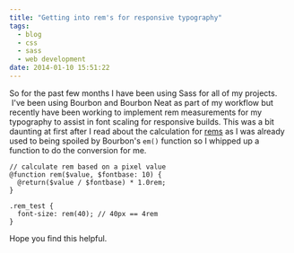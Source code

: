 ```yaml
---
title: "Getting into rem's for responsive typography"
tags:
  - blog
  - css
  - sass
  - web development
date: 2014-01-10 15:51:22
---
```


So for the past few months I have been using Sass for all of my projects.  I've been using Bourbon and Bourbon Neat as part of my workflow but recently have been working to implement rem measurements for my typography to assist in font scaling for responsive builds. This was a bit daunting at first after I read about the calculation for [rems](http://gregrickaby.com/using-the-golden-ratio-and-rems/) as I was already used to being spoiled by Bourbon's `em()` function so I whipped up a function to do the conversion for me.


    // calculate rem based on a pixel value
    @function rem($value, $fontbase: 10) {
      @return($value / $fontbase) * 1.0rem;
    }

    .rem_test {
      font-size: rem(40); // 40px == 4rem
    }


Hope you find this helpful.  
